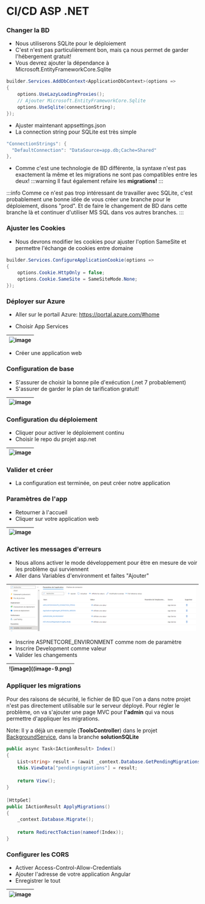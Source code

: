 # CI/CD ASP .NET

### Changer la BD
- Nous utiliserons SQLite pour le déploiement
- C'est n'est pas particulièrement bon, mais ça nous permet de garder l'hébergement gratuit!
- Vous devrez ajouter la dépendance à Microsoft.EntityFrameworkCore.Sqlite

```csharp
builder.Services.AddDbContext<ApplicationDbContext>(options =>
{
    options.UseLazyLoadingProxies();
    // Ajouter Microsoft.EntityFrameworkCore.Sqlite
    options.UseSqlite(connectionString);
});
```

- Ajuster maintenant appsettings.json
- La connection string pour SQLite est très simple

```csharp
"ConnectionStrings": {
  "DefaultConnection": "DataSource=app.db;Cache=Shared"
},
```
- Comme c'est une technologie de BD différente, la syntaxe n'est pas exactement la même et les migrations ne sont pas compatibles entre les deux!
:::warning
Il faut également refaire les **migrations!**
:::

:::info
Comme ce n'est pas trop intéressant de travailler avec SQLite, c'est probablement une bonne idée de vous créer une branche pour le déploiement, disons "prod". Et de faire le changement de BD dans cette branche là et continuer d'utiliser MS SQL dans vos autres branches.
:::

<!--
### Outil de debug EntityFramework

En ajoutant cette configuration dans Program.cs, on va pouvoir obtenir des erreurs plus claires sur nos pages lorsqu'il y a un problème avec EntityFramework.
On va également pouvoir appliquer les migrations sur le serveur facilement.

```csharp
// Permet d'obtenir des erreurs de BD plus claires et même d'appliquer des migrations manquantes
builder.Services.AddDatabaseDeveloperPageExceptionFilter();
```

Il faut également ajouter cette libraire:

|![alt text](image-2.png)|
|-|
-->

### Ajuster les Cookies
- Nous devrons modifier les cookies pour ajuster l'option SameSite et permettre l'échange de cookies entre domaine

```csharp
builder.Services.ConfigureApplicationCookie(options =>
{
    options.Cookie.HttpOnly = false;
    options.Cookie.SameSite = SameSiteMode.None;
});
```

### Déployer sur Azure

- Aller sur le portail Azure: https://portal.azure.com/#home

- Choisir App Services

| ![image](/img/infos/CICD/ASP/5W5-s3-az10.jpg) |
|-|

- Créer une application web

### Configuration de base
- S'assurer de choisir la bonne pile d'exécution (.net 7 probablement)
- S'assurer de garder le plan de tarification gratuit!

| ![image](/img/infos/CICD/ASP/5W5-s3-az11.jpg) |
|-|

### Configuration du déploiement
- Cliquer pour activer le déploiement continu
- Choisir le repo du projet asp.net

| ![image](/img/infos/CICD/ASP/5W5-s3-az12.jpg) |
|-|

### Valider et créer
- La configuration est terminée, on peut créer notre application

### Paramètres de l'app
- Retourner à l'accueil
- Cliquer sur votre application web

| ![image](/img/infos/CICD/ASP/5W5-s3-az13.jpg) |
|-|


### Activer les messages d'erreurs
- Nous allons activer le mode développement pour être en mesure de voir les problème qui surviennent
- Aller dans Variables d'environment et faites "Ajouter"

| ![image](image-8.png) |
|-|

- Inscrire ASPNETCORE_ENVIRONMENT comme nom de paramètre
- Inscrire Development comme valeur
- Valider les changements

| ![image]((image-9.png) |
|-|

<!--

### Appliquer les migrations
- Avec ASPNETCORE_ENVIRONMENT à development on pourra appliquer les migration lors de notre première connexion

|![alt text](image-3.png)|
|-|

-->

### Appliquer les migrations

Pour des raisons de sécurité, le fichier de BD que l'on a dans notre projet n'est pas directement utilisable sur le serveur déployé. Pour régler le problème, on va s'ajouter une page MVC pour **l'admin** qui va nous permettre d'appliquer les migrations.

Note: Il y a déjà un exemple (**ToolsController**) dans le projet [BackgroundService](/info/BackgroundService), dans la branche **solutionSQLite**

```csharp
public async Task<IActionResult> Index()
{
    List<string> result = (await _context.Database.GetPendingMigrationsAsync()).ToList();
    this.ViewData["pendingmigrations"] = result;

    return View();
}

[HttpGet]
public IActionResult ApplyMigrations()
{
    _context.Database.Migrate();

    return RedirectToAction(nameof(Index));
}
```

### Configurer les CORS
- Activer Access-Control-Allow-Credentials
- Ajouter l'adresse de votre application Angular
- Enregistrer le tout

| ![image](/img/infos/CICD/ASP/5W5-s3-az16.jpg) |
|-|
